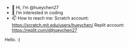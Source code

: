 - 👋 Hi, I’m @hueychen27
- 👀 I’m interested in coding
- 📫 How to reach me: Scratch account: https://scratch.mit.edu/users/hueychen/ Replit account: https://replit.com/@hueychen27

<!---
hueychen27/hueychen27 is a ✨ special ✨ repository because its `README.md` (this file) appears on your GitHub profile.
You can click the Preview link to take a look at your changes.
--->
Hello. :)
